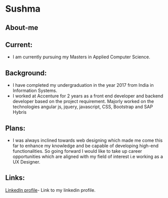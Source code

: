 # Sushma

## About-me

## Current: 
- I am currently pursuing my Masters in Applied Computer Science.



## Background: 
-  I have completed my undergraduation in the year 2017 from  India in Information Systems.
 - I worked at Accenture for 2 years as a front end developer and backend developer based on the project requirement. Majorly worked on the technologies angular js, jquery, javascript, CSS, Bootstrap and SAP Hybris 


## Plans: 
- I was always inclined towards web designing which made me come this far to enhance my knowledge and be capable of developing high-end functionalities. So going forward I would like to take up career opportunities which are aligned with my field of interest i.e working as a UX Designer.


## Links:
[LinkedIn profile](https://www.linkedin.com/in/sushma-yedugani-544833115/)- Link to my linkedin profile.